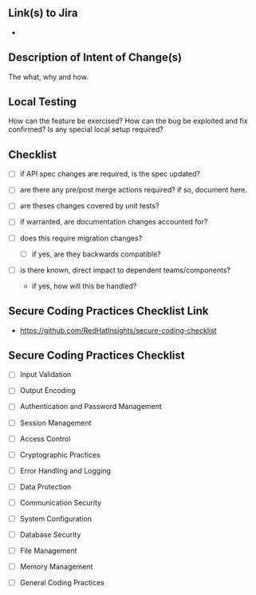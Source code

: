## Link(s) to Jira
- 

## Description of Intent of Change(s)
The what, why and how.

## Local Testing
How can the feature be exercised? 
How can the bug be exploited and fix confirmed?
Is any special local setup required?

## Checklist
- [ ] if API spec changes are required, is the spec updated?

- [ ] are there any pre/post merge actions required? if so, document here.

- [ ] are theses changes covered by unit tests?

- [ ] if warranted, are documentation changes accounted for?

- [ ] does this require migration changes?
  - [ ] if yes, are they backwards compatible?

- [ ] is there known, direct impact to dependent teams/components?
  -  if yes, how will this be handled?

## Secure Coding Practices Checklist Link
- https://github.com/RedHatInsights/secure-coding-checklist

## Secure Coding Practices Checklist
- [ ] Input Validation

- [ ] Output Encoding

- [ ] Authentication and Password Management

- [ ] Session Management

- [ ] Access Control

- [ ] Cryptographic Practices

- [ ] Error Handling and Logging

- [ ] Data Protection

- [ ] Communication Security

- [ ] System Configuration

- [ ] Database Security

- [ ] File Management

- [ ] Memory Management

- [ ] General Coding Practices
